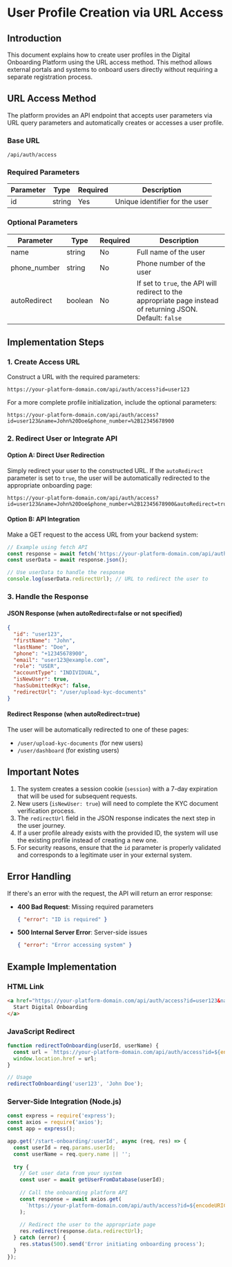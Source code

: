 # User Profile Creation via URL Access

## Introduction

This document explains how to create user profiles in the Digital Onboarding Platform using the URL access method. This method allows external portals and systems to onboard users directly without requiring a separate registration process.

## URL Access Method

The platform provides an API endpoint that accepts user parameters via URL query parameters and automatically creates or accesses a user profile.

### Base URL

```
/api/auth/access
```

### Required Parameters

| Parameter | Type | Required | Description |
|-----------|------|----------|-------------|
| id | string | Yes | Unique identifier for the user |

### Optional Parameters

| Parameter | Type | Required | Description |
|-----------|------|----------|-------------|
| name | string | No | Full name of the user |
| phone_number | string | No | Phone number of the user |
| autoRedirect | boolean | No | If set to `true`, the API will redirect to the appropriate page instead of returning JSON. Default: `false` |

## Implementation Steps

### 1. Create Access URL

Construct a URL with the required parameters:

```
https://your-platform-domain.com/api/auth/access?id=user123
```

For a more complete profile initialization, include the optional parameters:

```
https://your-platform-domain.com/api/auth/access?id=user123&name=John%20Doe&phone_number=%2B12345678900
```

### 2. Redirect User or Integrate API

#### Option A: Direct User Redirection
Simply redirect your user to the constructed URL. If the `autoRedirect` parameter is set to `true`, the user will be automatically redirected to the appropriate onboarding page:

```
https://your-platform-domain.com/api/auth/access?id=user123&name=John%20Doe&phone_number=%2B12345678900&autoRedirect=true
```

#### Option B: API Integration
Make a GET request to the access URL from your backend system:

```javascript
// Example using fetch API
const response = await fetch('https://your-platform-domain.com/api/auth/access?id=user123&name=John%20Doe');
const userData = await response.json();

// Use userData to handle the response
console.log(userData.redirectUrl); // URL to redirect the user to
```

### 3. Handle the Response

#### JSON Response (when autoRedirect=false or not specified)

```json
{
  "id": "user123",
  "firstName": "John",
  "lastName": "Doe",
  "phone": "+12345678900",
  "email": "user123@example.com",
  "role": "USER",
  "accountType": "INDIVIDUAL",
  "isNewUser": true,
  "hasSubmittedKyc": false,
  "redirectUrl": "/user/upload-kyc-documents"
}
```

#### Redirect Response (when autoRedirect=true)
The user will be automatically redirected to one of these pages:
- `/user/upload-kyc-documents` (for new users)
- `/user/dashboard` (for existing users)

## Important Notes

1. The system creates a session cookie (`session`) with a 7-day expiration that will be used for subsequent requests.
2. New users (`isNewUser: true`) will need to complete the KYC document verification process.
3. The `redirectUrl` field in the JSON response indicates the next step in the user journey.
4. If a user profile already exists with the provided ID, the system will use the existing profile instead of creating a new one.
5. For security reasons, ensure that the `id` parameter is properly validated and corresponds to a legitimate user in your external system.

## Error Handling

If there's an error with the request, the API will return an error response:

- **400 Bad Request**: Missing required parameters
  ```json
  { "error": "ID is required" }
  ```

- **500 Internal Server Error**: Server-side issues
  ```json
  { "error": "Error accessing system" }
  ```

## Example Implementation

### HTML Link
```html
<a href="https://your-platform-domain.com/api/auth/access?id=user123&name=John%20Doe&autoRedirect=true">
  Start Digital Onboarding
</a>
```

### JavaScript Redirect
```javascript
function redirectToOnboarding(userId, userName) {
  const url = `https://your-platform-domain.com/api/auth/access?id=${encodeURIComponent(userId)}&name=${encodeURIComponent(userName)}&autoRedirect=true`;
  window.location.href = url;
}

// Usage
redirectToOnboarding('user123', 'John Doe');
```

### Server-Side Integration (Node.js)
```javascript
const express = require('express');
const axios = require('axios');
const app = express();

app.get('/start-onboarding/:userId', async (req, res) => {
  const userId = req.params.userId;
  const userName = req.query.name || '';
  
  try {
    // Get user data from your system
    const user = await getUserFromDatabase(userId);
    
    // Call the onboarding platform API
    const response = await axios.get(
      `https://your-platform-domain.com/api/auth/access?id=${encodeURIComponent(userId)}&name=${encodeURIComponent(user.name)}`
    );
    
    // Redirect the user to the appropriate page
    res.redirect(response.data.redirectUrl);
  } catch (error) {
    res.status(500).send('Error initiating onboarding process');
  }
});
```
